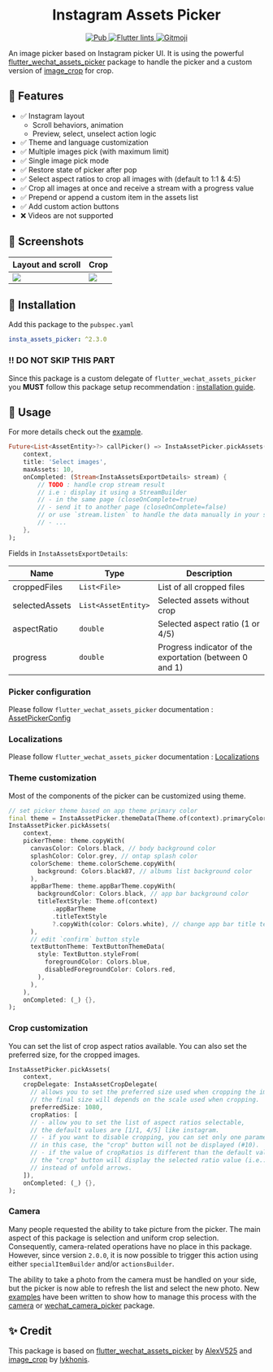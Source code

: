 <p align="center">
  <h1 align="center">Instagram Assets Picker</h1>
</p>

<p align="center">
  <a href="https://pub.dev/packages/insta_assets_picker">
    <img src="https://img.shields.io/pub/v/insta_assets_picker.svg" alt="Pub">
  </a>
  <a href="https://pub.dev/packages/flutter_lints">
    <img src="https://img.shields.io/badge/style-flutter__lints-40c4ff.svg" alt="Flutter lints"/>
  </a>
  <a href="https://gitmoji.dev">
		<img src="https://img.shields.io/badge/gitmoji-%20😜%20😍-FFDD67.svg" alt="Gitmoji">
	</a>
</p>


An image picker based on Instagram picker UI. It is using the powerful [flutter_wechat_assets_picker](https://pub.dev/packages/wechat_assets_picker)
package to handle the picker and a custom version of [image_crop](https://pub.dev/packages/image_crop) for crop.

## 🚀 Features

- ✅ Instagram layout
    - Scroll behaviors, animation
    - Preview, select, unselect action logic
- ✅ Theme and language customization
- ✅ Multiple images pick (with maximum limit)
- ✅ Single image pick mode
- ✅ Restore state of picker after pop
- ✅ Select aspect ratios to crop all images with (default to 1:1 & 4:5)
- ✅ Crop all images at once and receive a stream with a progress value
- ✅ Prepend or append a custom item in the assets list
- ✅ Add custom action buttons
- ❌ Videos are not supported

## 📸 Screenshots

| Layout and scroll                   | Crop                                     |
| ----------------------------------- | ---------------------------------------- |
| ![](https://raw.githubusercontent.com/LeGoffMael/insta_assets_picker/main/example/screenshots/scroll.webp) | ![](https://raw.githubusercontent.com/LeGoffMael/insta_assets_picker/main/example/screenshots/crop-export.webp) |

## 📖 Installation

Add this package to the `pubspec.yaml`

```yaml
insta_assets_picker: ^2.3.0
```

### ‼️ DO NOT SKIP THIS PART

Since this package is a custom delegate of `flutter_wechat_assets_picker` you **MUST** follow this package setup recommendation : [installation guide](https://pub.dev/packages/wechat_assets_picker#preparing-for-use-).

## 👀 Usage

For more details check out the [example](https://github.com/LeGoffMael/insta_assets_picker/blob/main/example/lib/main.dart).

```dart
Future<List<AssetEntity>?> callPicker() => InstaAssetPicker.pickAssets(
    context,
    title: 'Select images',
    maxAssets: 10,
    onCompleted: (Stream<InstaAssetsExportDetails> stream) {
        // TODO : handle crop stream result
        // i.e : display it using a StreamBuilder
        // - in the same page (closeOnComplete=true)
        // - send it to another page (closeOnComplete=false)
        // or use `stream.listen` to handle the data manually in your state manager
        // - ...
    },
);
```

Fields in `InstaAssetsExportDetails`:

| Name           | Type                | Description                                             |
| -------------- | ------------------- | ------------------------------------------------------- |
| croppedFiles   | `List<File>`        | List of all cropped files                               |
| selectedAssets | `List<AssetEntity>` | Selected assets without crop                            |
| aspectRatio    | `double`            | Selected aspect ratio (1 or 4/5)                        |
| progress       | `double`            | Progress indicator of the exportation (between 0 and 1) |


### Picker configuration

Please follow `flutter_wechat_assets_picker` documentation : [AssetPickerConfig](https://pub.dev/packages/wechat_assets_picker#usage-)

### Localizations

Please follow `flutter_wechat_assets_picker` documentation : [Localizations](https://pub.dev/packages/wechat_assets_picker#localizations)

### Theme customization

Most of the components of the picker can be customized using theme.

```dart
// set picker theme based on app theme primary color
final theme = InstaAssetPicker.themeData(Theme.of(context).primaryColor);
InstaAssetPicker.pickAssets(
    context,
    pickerTheme: theme.copyWith(
      canvasColor: Colors.black, // body background color
      splashColor: Color.grey, // ontap splash color
      colorScheme: theme.colorScheme.copyWith(
        background: Colors.black87, // albums list background color
      ),
      appBarTheme: theme.appBarTheme.copyWith(
        backgroundColor: Colors.black, // app bar background color
        titleTextStyle: Theme.of(context)
            .appBarTheme
            .titleTextStyle
            ?.copyWith(color: Colors.white), // change app bar title text style to be like app theme
      ),
      // edit `confirm` button style
      textButtonTheme: TextButtonThemeData(
        style: TextButton.styleFrom(
          foregroundColor: Colors.blue,
          disabledForegroundColor: Colors.red,
        ),
      ),
    ),
    onCompleted: (_) {},
);
```

### Crop customization

You can set the list of crop aspect ratios available.
You can also set the preferred size, for the cropped images.

```dart
InstaAssetPicker.pickAssets(
    context,
    cropDelegate: InstaAssetCropDelegate(
      // allows you to set the preferred size used when cropping the image.
      // the final size will depends on the scale used when cropping.
      preferredSize: 1080,
      cropRatios: [
      // - allow you to set the list of aspect ratios selectable,
      // the default values are [1/1, 4/5] like instagram.
      // - if you want to disable cropping, you can set only one parameter,
      // in this case, the "crop" button will not be displayed (#10).
      // - if the value of cropRatios is different than the default value,
      // the "crop" button will display the selected ratio value (i.e.: 1:1)
      // instead of unfold arrows.
    ]),
    onCompleted: (_) {},
);
```

### Camera

Many people requested the ability to take picture from the picker.
The main aspect of this package is selection and uniform crop selection.
Consequently, camera-related operations have no place in this package. 
However, since version `2.0.0`, it is now possible to trigger this action using either `specialItemBuilder` and/or `actionsBuilder`.

The ability to take a photo from the camera must be handled on your side, but the picker is now able to refresh the list and select the new photo.
New [examples](https://github.com/LeGoffMael/insta_assets_picker/tree/main/example/lib/pages/camera) have been written to show how to manage this process with the [camera](https://pub.dev/packages/camera) or [wechat_camera_picker](https://pub.dev/packages/wechat_camera_picker) package.

## ✨ Credit

This package is based on [flutter_wechat_assets_picker](https://pub.dev/packages/wechat_assets_picker) by [AlexV525](https://github.com/AlexV525) and [image_crop](https://pub.dev/packages/image_crop) by [lykhonis](https://github.com/lykhonis).